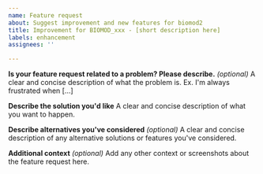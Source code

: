 ```yaml
---
name: Feature request
about: Suggest improvement and new features for biomod2
title: Improvement for BIOMOD_xxx - [short description here]
labels: enhancement
assignees: ''

---
```


**Is your feature request related to a problem? Please describe.** _(optional)_
A clear and concise description of what the problem is. Ex. I'm always frustrated when [...]

**Describe the solution you'd like**
A clear and concise description of what you want to happen.

**Describe alternatives you've considered** _(optional)_
A clear and concise description of any alternative solutions or features you've considered.

**Additional context** _(optional)_
Add any other context or screenshots about the feature request here.
